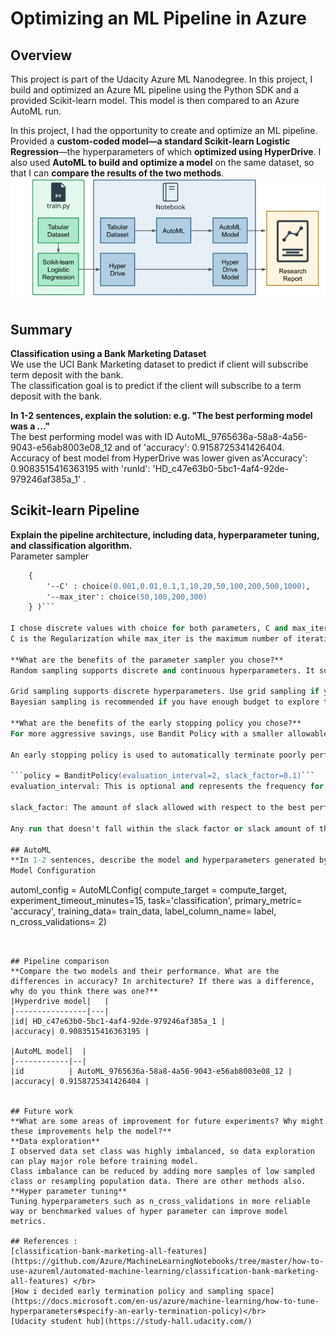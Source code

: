 # Optimizing an ML Pipeline in Azure

## Overview
This project is part of the Udacity Azure ML Nanodegree.
In this project, I build and optimized an Azure ML pipeline using the Python SDK and a provided Scikit-learn model.
This model is then compared to an Azure AutoML run.</br>

In this project, I had the opportunity to create and optimize an ML pipeline. Provided a **custom-coded model—a standard Scikit-learn Logistic Regression**—the hyperparameters of which **optimized using HyperDrive**. I also used **AutoML to build and optimize a model** on the same dataset, so that I can **compare the results of the two methods**. </br>
![You can see the main steps that I took in the diagram below:](https://github.com/AnshuTrivedi/Project-1-Optimizing-ML-Pipeline-in-Azure/blob/main/Images/project_overview.png)


## Summary

**Classification using a Bank Marketing Dataset**</br>
We use the UCI Bank Marketing dataset to predict if client will subscribe term deposit with the bank.</br>
The classification goal is to predict if the client will subscribe to a term deposit with the bank.

**In 1-2 sentences, explain the solution: e.g. "The best performing model was a ..."**</br>
The best performing model was with ID AutoML_9765636a-58a8-4a56-9043-e56ab8003e08_12 and of 'accuracy': 0.9158725341426404. 	
Accuracy of best model from HyperDrive was lower given as'Accuracy': 0.9083515416363195  with 'runId': 'HD_c47e63b0-5bc1-4af4-92de-979246af385a_1' .

## Scikit-learn Pipeline
**Explain the pipeline architecture, including data, hyperparameter tuning, and classification algorithm.**</br>
Parameter sampler

```ps = RandomParameterSampling(
    {
        '--C' : choice(0.001,0.01,0.1,1,10,20,50,100,200,500,1000),
        '--max_iter': choice(50,100,200,300)
    } )```

I chose discrete values with choice for both parameters, C and max_iter.
C is the Regularization while max_iter is the maximum number of iterations.

**What are the benefits of the parameter sampler you chose?**
Random sampling supports discrete and continuous hyperparameters. It supports early termination of low-performance runs. Some users do an initial search with random sampling and then refine the search space to improve results.</br>

Grid sampling supports discrete hyperparameters. Use grid sampling if you can budget to exhaustively search over the search space.</br>
Bayesian sampling is recommended if you have enough budget to explore the hyperparameter space. Bayesian sampling does not support early termination.

**What are the benefits of the early stopping policy you chose?**
For more aggressive savings, use Bandit Policy with a smaller allowable slack 

An early stopping policy is used to automatically terminate poorly performing runs thus improving computational efficiency. I chose the BanditPolicy which I specified as follows:

```policy = BanditPolicy(evaluation_interval=2, slack_factor=0.1)```
evaluation_interval: This is optional and represents the frequency for applying the policy. Each time the training script logs the primary metric counts as one interval.

slack_factor: The amount of slack allowed with respect to the best performing training run. This factor specifies the slack as a ratio.

Any run that doesn't fall within the slack factor or slack amount of the evaluation metric with respect to the best performing run will be terminated. This means that with this policy, the best performing runs will execute until they finish.

## AutoML
**In 1-2 sentences, describe the model and hyperparameters generated by AutoML.**
Model Configuration
```
automl_config = AutoMLConfig(
    compute_target = compute_target,
    experiment_timeout_minutes=15,
    task='classification',
    primary_metric= 'accuracy',
    training_data= train_data,
    label_column_name= label,
    n_cross_validations= 2)
```


## Pipeline comparison
**Compare the two models and their performance. What are the differences in accuracy? In architecture? If there was a difference, why do you think there was one?**
|Hyperdrive model|   |
|----------------|---|
|id| HD_c47e63b0-5bc1-4af4-92de-979246af385a_1 |
|accuracy| 0.9083515416363195 |

|AutoML model|  |
|------------|--|
|id          | AutoML_9765636a-58a8-4a56-9043-e56ab8003e08_12 |
|accuracy| 0.9158725341426404 |


## Future work
**What are some areas of improvement for future experiments? Why might these improvements help the model?**
**Data exploration**
I observed data set class was highly imbalanced, so data exploration can play major role before training model.
Class imbalance can be reduced by adding more samples of low sampled class or resampling population data. There are other methods also.
**Hyper parameter tuning**
Tuning hyperparameters such as n_cross_validations in more reliable way or benchmarked values of hyper parameter can improve model metrics.

## References :
[classification-bank-marketing-all-features](https://github.com/Azure/MachineLearningNotebooks/tree/master/how-to-use-azureml/automated-machine-learning/classification-bank-marketing-all-features) </br>
[How i decided early termination policy and sampling space](https://docs.microsoft.com/en-us/azure/machine-learning/how-to-tune-hyperparameters#specify-an-early-termination-policy)</br>
[Udacity student hub](https://study-hall.udacity.com/)
